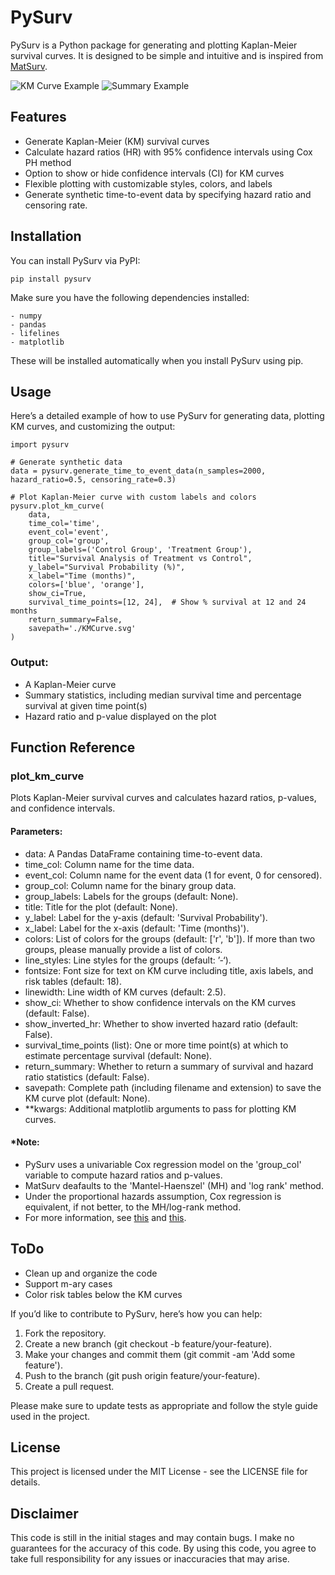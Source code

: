 # PySurv

PySurv is a Python package for generating and plotting Kaplan-Meier survival curves. It is designed to be simple and intuitive and is inspired from [MatSurv](https://github.com/aebergl/MatSurv).

![KM Curve Example](images/KMCurve.svg)
![Summary Example](images/Summary.png)

## Features

- Generate Kaplan-Meier (KM) survival curves
- Calculate hazard ratios (HR) with 95% confidence intervals using Cox PH method
- Option to show or hide confidence intervals (CI) for KM curves
- Flexible plotting with customizable styles, colors, and labels
- Generate synthetic time-to-event data by specifying hazard ratio and censoring rate.

## Installation

You can install PySurv via PyPI:
```
pip install pysurv
```
Make sure you have the following dependencies installed:
```
- numpy
- pandas
- lifelines
- matplotlib
```
These will be installed automatically when you install PySurv using pip.

## Usage

Here’s a detailed example of how to use PySurv for generating data, plotting KM curves, and customizing the output:
```
import pysurv

# Generate synthetic data
data = pysurv.generate_time_to_event_data(n_samples=2000, hazard_ratio=0.5, censoring_rate=0.3)

# Plot Kaplan-Meier curve with custom labels and colors
pysurv.plot_km_curve(
    data, 
    time_col='time', 
    event_col='event', 
    group_col='group', 
    group_labels=('Control Group', 'Treatment Group'),
    title="Survival Analysis of Treatment vs Control",
    y_label="Survival Probability (%)",
    x_label="Time (months)",
    colors=['blue', 'orange'], 
    show_ci=True,
    survival_time_points=[12, 24],  # Show % survival at 12 and 24 months
    return_summary=False,
    savepath='./KMCurve.svg'
)
```

### Output:

- A Kaplan-Meier curve
- Summary statistics, including median survival time and percentage survival at given time point(s)
- Hazard ratio and p-value displayed on the plot

## Function Reference

### plot_km_curve

Plots Kaplan-Meier survival curves and calculates hazard ratios, p-values, and confidence intervals.

#### Parameters:
- data: A Pandas DataFrame containing time-to-event data.
- time_col: Column name for the time data.
- event_col: Column name for the event data (1 for event, 0 for censored).
- group_col: Column name for the binary group data.
- group_labels: Labels for the groups (default: None).
- title: Title for the plot (default: None).
- y_label: Label for the y-axis (default: 'Survival Probability').
- x_label: Label for the x-axis (default: 'Time (months)').
- colors: List of colors for the groups (default: ['r', 'b']). If more than two groups, please manually provide a list of colors.
- line_styles: Line styles for the groups (default: ’-‘).
- fontsize: Font size for text on KM curve including title, axis labels, and risk tables (default: 18).
- linewidth: Line width of KM curves (default: 2.5).
- show_ci: Whether to show confidence intervals on the KM curves (default: False).
- show_inverted_hr: Whether to show inverted hazard ratio (default: False).
- survival_time_points (list): One or more time point(s) at which to estimate percentage survival (default: None).
- return_summary: Whether to return a summary of survival and hazard ratio statistics (default: False).
- savepath: Complete path (including filename and extension) to save the KM curve plot (default: None).
- **kwargs: Additional matplotlib arguments to pass for plotting KM curves.

#### \*Note:
- PySurv uses a univariable Cox regression model on the 'group_col' variable to compute hazard ratios and p-values. 
- MatSurv deafaults to the 'Mantel-Haenszel' (MH) and 'log rank' method. 
- Under the proportional hazards assumption, Cox regression is equivalent, if not better, to the MH/log-rank method.
- For more information, see [this](https://www.fharrell.com/post/logrank/) and [this](https://discourse.datamethods.org/t/when-is-log-rank-preferred-over-univariable-cox-regression/2344). 

## ToDo
- Clean up and organize the code
- Support m-ary cases
- Color risk tables below the KM curves

If you’d like to contribute to PySurv, here’s how you can help:

1. Fork the repository.
2. Create a new branch (git checkout -b feature/your-feature).
3. Make your changes and commit them (git commit -am 'Add some feature').
4. Push to the branch (git push origin feature/your-feature).
5. Create a pull request.

Please make sure to update tests as appropriate and follow the style guide used in the project.

## License

This project is licensed under the MIT License - see the LICENSE file for details.

## Disclaimer
This code is still in the initial stages and may contain bugs. I make no guarantees for the accuracy of this code. By using this code, you agree to take full responsibility for any issues or inaccuracies that may arise.